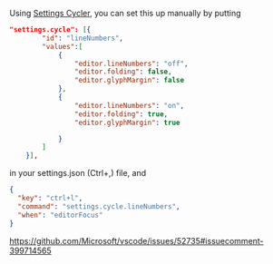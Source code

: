 Using [Settings Cycler](https://marketplace.visualstudio.com/items?itemName=hoovercj.vscode-settings-cycler), you can set this up manually by putting

```json
"settings.cycle": [{
        "id": "lineNumbers",
        "values":[
            {
                "editor.lineNumbers": "off",
                "editor.folding": false,
                "editor.glyphMargin": false
            },
            {
                "editor.lineNumbers": "on",
                "editor.folding": true,
                "editor.glyphMargin": true

            }
        ]
    }],
```

in your settings.json (Ctrl+,) file, and

```json
{
  "key": "ctrl+l",
  "command": "settings.cycle.lineNumbers",
  "when": "editorFocus"
}
```

https://github.com/Microsoft/vscode/issues/52735#issuecomment-399714565
